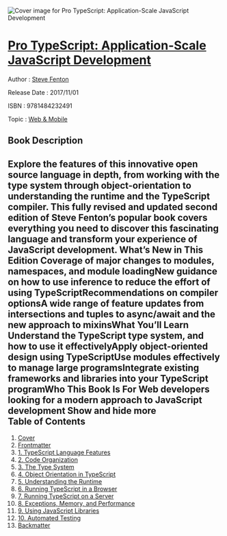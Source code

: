 ![Cover image for Pro TypeScript: Application-Scale JavaScript Development](https://imgdetail.ebookreading.net/cover/cover/20200215/EB9781484232491.jpg)

[Pro TypeScript: Application-Scale JavaScript Development](https://ebookreading.net/view/book/Pro+TypeScript%3A+Application-Scale+JavaScript+Development-EB9781484232491_1.html "Pro TypeScript: Application-Scale JavaScript Development")
====================================================================================================================

Author : [Steve Fenton](https://ebookreading.net/search/author/Steve+Fenton)

Release Date : 2017/11/01

ISBN : 9781484232491

Topic : [Web & Mobile](https://ebookreading.net/search/category/web-mobile)

Book Description
-----------------

 Explore the features of this innovative open source language in depth, from working with the type system through object-orientation to understanding the runtime and the TypeScript compiler. This fully revised and updated second edition of Steve Fenton’s popular book covers everything you need to discover this fascinating language and transform your experience of JavaScript development.
What’s New in This Edition
Coverage of major changes to modules, namespaces, and module loadingNew guidance on how to use inference to reduce the effort of using TypeScriptRecommendations on compiler optionsA wide range of feature updates from intersections and tuples to async/await and the new approach to mixinsWhat You’ll Learn
Understand the TypeScript type system, and how to use it effectivelyApply object-oriented design using TypeScriptUse modules effectively to manage large programsIntegrate existing frameworks and libraries into your TypeScript programWho This Book Is For
Web developers looking for a modern approach to JavaScript development
        Show and hide more                
Table of Contents
-----------------

1. [Cover](https://ebookreading.net/view/book/Pro+TypeScript%3A+Application-Scale+JavaScript+Development-EB9781484232491_1.html)
1. [Frontmatter](https://ebookreading.net/view/book/Pro+TypeScript%3A+Application-Scale+JavaScript+Development-EB9781484232491_2.html)
1. [1. TypeScript Language Features](https://ebookreading.net/view/book/Pro+TypeScript%3A+Application-Scale+JavaScript+Development-EB9781484232491_3.html)
1. [2. Code Organization](https://ebookreading.net/view/book/Pro+TypeScript%3A+Application-Scale+JavaScript+Development-EB9781484232491_4.html)
1. [3. The Type System](https://ebookreading.net/view/book/Pro+TypeScript%3A+Application-Scale+JavaScript+Development-EB9781484232491_5.html)
1. [4. Object Orientation in TypeScript](https://ebookreading.net/view/book/Pro+TypeScript%3A+Application-Scale+JavaScript+Development-EB9781484232491_6.html)
1. [5. Understanding the Runtime](https://ebookreading.net/view/book/Pro+TypeScript%3A+Application-Scale+JavaScript+Development-EB9781484232491_7.html)
1. [6. Running TypeScript in a Browser](https://ebookreading.net/view/book/Pro+TypeScript%3A+Application-Scale+JavaScript+Development-EB9781484232491_8.html)
1. [7. Running TypeScript on a Server](https://ebookreading.net/view/book/Pro+TypeScript%3A+Application-Scale+JavaScript+Development-EB9781484232491_9.html)
1. [8. Exceptions, Memory, and Performance](https://ebookreading.net/view/book/Pro+TypeScript%3A+Application-Scale+JavaScript+Development-EB9781484232491_10.html)
1. [9. Using JavaScript Libraries](https://ebookreading.net/view/book/Pro+TypeScript%3A+Application-Scale+JavaScript+Development-EB9781484232491_11.html)
1. [10. Automated Testing](https://ebookreading.net/view/book/Pro+TypeScript%3A+Application-Scale+JavaScript+Development-EB9781484232491_12.html)
1. [Backmatter](https://ebookreading.net/view/book/Pro+TypeScript%3A+Application-Scale+JavaScript+Development-EB9781484232491_13.html)
